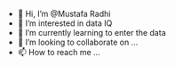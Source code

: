 - 👋 Hi, I’m @Mustafa Radhi
- 👀 I’m interested in data IQ
- 🌱 I’m currently learning to enter the data
- 💞️ I’m looking to collaborate on ...
- 📫 How to reach me ...

<!---
Mustafa31190454/Mustafa31190454 is a ✨ special ✨ repository because its `README.md` (this file) appears on your GitHub profile.
You can click the Preview link to take a look at your changes.
--->
